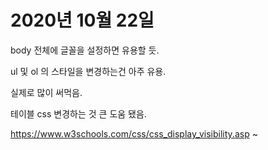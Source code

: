 # 2020년 10월 22일

body 전체에 글꼴을 설정하면 유용할 듯.

ul 및 ol 의 스타일을 변경하는건 아주 유용.

실제로 많이 써먹음.

테이블 css 변경하는 것 큰 도움 됐음.

https://www.w3schools.com/css/css_display_visibility.asp ~